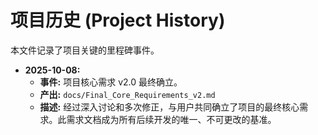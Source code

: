 # 项目历史 (Project History)

本文件记录了项目关键的里程碑事件。

- **2025-10-08:**
  - **事件:** 项目核心需求 v2.0 最终确立。
  - **产出:** `docs/Final_Core_Requirements_v2.md`
  - **描述:** 经过深入讨论和多次修正，与用户共同确立了项目的最终核心需求。此需求文档成为所有后续开发的唯一、不可更改的基准。
